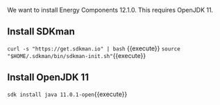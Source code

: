 We want to install Energy Components 12.1.0. This requires OpenJDK 11.

## Install SDKman
`curl -s "https://get.sdkman.io" | bash` {{execute}}
`source "$HOME/.sdkman/bin/sdkman-init.sh"`{{execute}}

## Install OpenJDK 11
`sdk install java 11.0.1-open`{{execute}}
